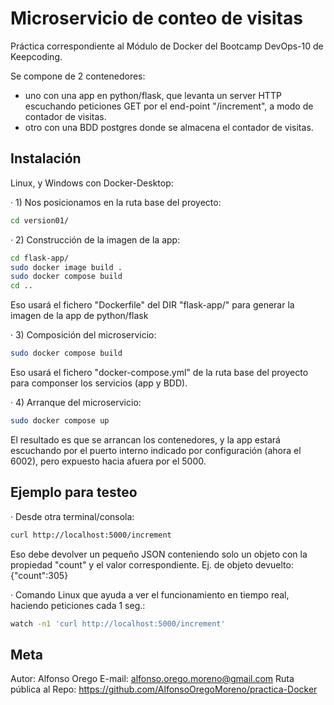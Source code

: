 # Microservicio de conteo de visitas

Práctica correspondiente al Módulo de Docker del Bootcamp DevOps-10 de Keepcoding.

Se compone de 2 contenedores: 
* uno con una app en python/flask, que levanta un server HTTP escuchando peticiones GET por el end-point "/increment", a modo de contador de visitas.
* otro con una BDD postgres donde se almacena el contador de visitas.

## Instalación

Linux, y Windows con Docker-Desktop:

· 1) Nos posicionamos en la ruta base del proyecto:
```sh
cd version01/
```

· 2) Construcción de la imagen de la app:
```sh
cd flask-app/
sudo docker image build .
sudo docker compose build
cd ..
```
Eso usará el fichero "Dockerfile" del DIR "flask-app/" para generar la imagen de la app de python/flask

· 3) Composición del microservicio:
```sh
sudo docker compose build
```
Eso usará el fichero "docker-compose.yml" de la ruta base del proyecto para componser los servicios (app y BDD).

· 4) Arranque del microservicio:
```sh
sudo docker compose up
```
El resultado es que se arrancan los contenedores, y la app estará escuchando por el puerto interno indicado por configuración (ahora el 6002), pero expuesto hacia afuera por el 5000. 

## Ejemplo para testeo

· Desde otra terminal/consola:
```sh
curl http://localhost:5000/increment
```
Eso debe devolver un pequeño JSON conteniendo solo un objeto con la propiedad "count" y el valor correspondiente. 
Ej. de objeto devuelto: {"count":305}

· Comando Linux que ayuda a ver el funcionamiento en tiempo real, haciendo peticiones cada 1 seg.:
```sh
watch -n1 'curl http://localhost:5000/increment'
```


## Meta

Autor: Alfonso Orego
E-mail: alfonso.orego.moreno@gmail.com
Ruta pública al Repo: https://github.com/AlfonsoOregoMoreno/practica-Docker


